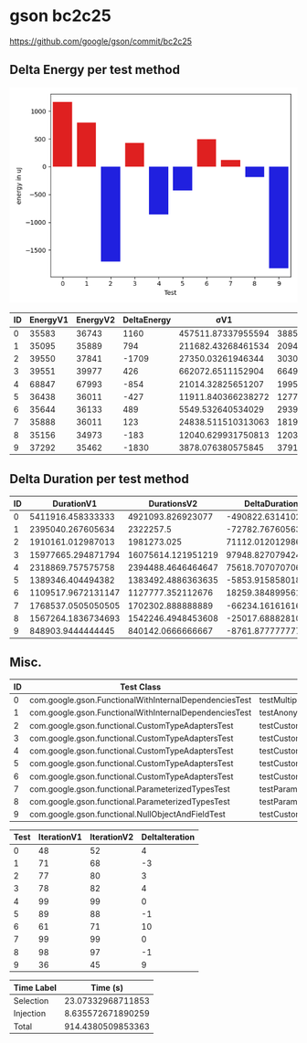 # gson bc2c25


https://github.com/google/gson/commit/bc2c25



## Delta Energy per test method

![](./gson_delta_energy_0_v.png)


| ID | EnergyV1 | EnergyV2 | DeltaEnergy | σV1 | σV2 |
| --- | --- | --- | --- | --- | --- |
| 0 | 35583 | 36743 | 1160 | 457511.87337955594 | 388521.1052927128 |
| 1 | 35095 | 35889 | 794 | 211682.43268461534 | 209464.9786155103 |
| 2 | 39550 | 37841 | -1709 | 27350.03261946344 | 30307.63101522196 |
| 3 | 39551 | 39977 | 426 | 662072.6511152904 | 664940.7695511343 |
| 4 | 68847 | 67993 | -854 | 21014.32825651207 | 19952.627373931147 |
| 5 | 36438 | 36011 | -427 | 11911.840366238272 | 12776.848036403628 |
| 6 | 35644 | 36133 | 489 | 5549.532640534029 | 2939.4209976841803 |
| 7 | 35888 | 36011 | 123 | 24838.511510313063 | 18190.917672676784 |
| 8 | 35156 | 34973 | -183 | 12040.629931750813 | 12032.396540675629 |
| 9 | 37292 | 35462 | -1830 | 3878.076380575845 | 3791.6439344210708 |

## Delta Duration per test method


| ID | DurationV1 | DurationsV2 | DeltaDuration |
| --- | --- | --- | --- |
| 0 | 5411916.458333333 | 4921093.826923077 | -490822.631410256 |
| 1 | 2395040.267605634 | 2322257.5 | -72782.76760563394 |
| 2 | 1910161.012987013 | 1981273.025 | 71112.01201298693 |
| 3 | 15977665.294871794 | 16075614.121951219 | 97948.82707942463 |
| 4 | 2318869.757575758 | 2394488.4646464647 | 75618.70707070688 |
| 5 | 1389346.404494382 | 1383492.4886363635 | -5853.915858018445 |
| 6 | 1109517.9672131147 | 1127777.352112676 | 18259.384899561293 |
| 7 | 1768537.0505050505 | 1702302.888888889 | -66234.16161616147 |
| 8 | 1567264.1836734693 | 1542246.4948453608 | -25017.6888281086 |
| 9 | 848903.9444444445 | 840142.0666666667 | -8761.877777777845 |

## Misc.

| ID | Test Class | Test Method |
| --- | --- | --- |
| 0 | com.google.gson.FunctionalWithInternalDependenciesTest | testMultipleArrays |
| 1 | com.google.gson.FunctionalWithInternalDependenciesTest | testAnonymousLocalClassesSerialization |
| 2 | com.google.gson.functional.CustomTypeAdaptersTest | testCustomNestedSerializers |
| 3 | com.google.gson.functional.CustomTypeAdaptersTest | testCustomSerializers |
| 4 | com.google.gson.functional.CustomTypeAdaptersTest | testCustomTypeAdapterDoesNotAppliesToSubClasses |
| 5 | com.google.gson.functional.CustomTypeAdaptersTest | testCustomSerializerForLong |
| 6 | com.google.gson.functional.CustomTypeAdaptersTest | testCustomTypeAdapterAppliesToSubClassesSerializedAsBaseClass |
| 7 | com.google.gson.functional.ParameterizedTypesTest | testParameterizedTypeWithCustomSerializer |
| 8 | com.google.gson.functional.ParameterizedTypesTest | testParameterizedTypesWithCustomDeserializer |
| 9 | com.google.gson.functional.NullObjectAndFieldTest | testCustomSerializationOfNulls |




| Test | IterationV1 | IterationV2 | DeltaIteration |
| --- | --- | --- | --- |
| 0 | 48 | 52 | 4 |
| 1 | 71 | 68 | -3 |
| 2 | 77 | 80 | 3 |
| 3 | 78 | 82 | 4 |
| 4 | 99 | 99 | 0 |
| 5 | 89 | 88 | -1 |
| 6 | 61 | 71 | 10 |
| 7 | 99 | 99 | 0 |
| 8 | 98 | 97 | -1 |
| 9 | 36 | 45 | 9 |



| Time Label | Time (s) |
| --- | --- |
| Selection | 23.07332968711853 |
| Injection | 8.635572671890259 |
| Total | 914.4380509853363 |


